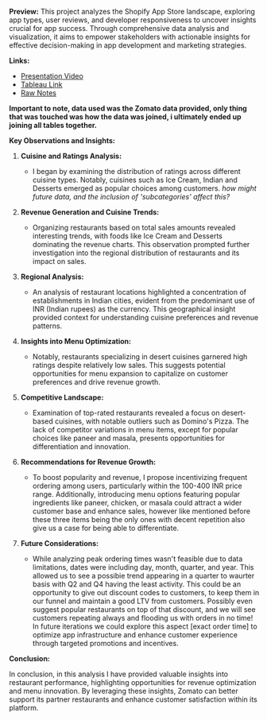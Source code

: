 **Preview:**
This project analyzes the Shopify App Store landscape, exploring app types, user reviews, and developer responsiveness to uncover insights crucial for app success. Through comprehensive data analysis and visualization, it aims to empower stakeholders with actionable insights for effective decision-making in app development and marketing strategies.

**Links:**
- [Presentation Video](https://youtu.be/35VSYessPkY)
- [Tableau Link](https://public.tableau.com/views/FinalProjectTripleTen_17135874692120/CurrencyStorypoint?:language=en-US&publish=yes&:sid=&:display_count=n&:origin=viz_share_link&:device=desktop)
- [Raw Notes](https://www.notion.so/Triple-Ten-Final-Project-cc6fb2f3cdc44f19a2e2fab7301dd48e?pvs=4)

**Important to note, data used was the Zomato data provided, only thing that was touched was how the data was joined, i ultimately ended up joining all tables together.**

**Key Observations and Insights:**

1. **Cuisine and Ratings Analysis:**
   - I began by examining the distribution of ratings across different cuisine types. Notably, cuisines such as Ice Cream, Indian and Desserts emerged as popular choices among customers. *how might future data, and the inclusion of 'subcategories' affect this?*

2. **Revenue Generation and Cuisine Trends:**
   - Organizing restaurants based on total sales amounts revealed interesting trends, with foods like Ice Cream and Desserts dominating the revenue charts. This observation prompted further investigation into the regional distribution of restaurants and its impact on sales.

3. **Regional Analysis:**
   - An analysis of restaurant locations highlighted a concentration of establishments in Indian cities, evident from the predominant use of INR (Indian rupees) as the currency. This geographical insight provided context for understanding cuisine preferences and revenue patterns.

4. **Insights into Menu Optimization:**
   - Notably, restaurants specializing in desert cuisines garnered high ratings despite relatively low sales. This suggests potential opportunities for menu expansion to capitalize on customer preferences and drive revenue growth.

5. **Competitive Landscape:**
   - Examination of top-rated restaurants revealed a focus on desert-based cuisines, with notable outliers such as Domino's Pizza. The lack of competitor variations in menu items, except for popular choices like paneer and masala, presents opportunities for differentiation and innovation.

6. **Recommendations for Revenue Growth:**
   - To boost popularity and revenue, I propose incentivizing frequent ordering among users, particularly within the 100-400 INR price range. Additionally, introducing menu options featuring popular ingredients like paneer, chicken, or masala could attract a wider customer base and enhance sales, however like mentioned before these three items being the only ones with decent repetition also give us a case for being able to differentiate.

7. **Future Considerations:**
   - While analyzing peak ordering times wasn't feasible due to data limitations, dates were including day, month, quarter, and year. This allowed us to see a possibie trend appearing in a quarter to waurter basis with Q2 and Q4 having the least activity. This could be an opportunity to give out discount codes to customers, to keep them in our funnel and maintain a good LTV from customers. Possibly even suggest popular restaurants on top of that discount, and we will see customers repeating always and flooding us with orders in no time! In future iterations we could explore this aspect [exact order time] to optimize app infrastructure and enhance customer experience through targeted promotions and incentives.

**Conclusion:**

In conclusion, in this analysis I have provided valuable insights into restaurant performance, highlighting opportunities for revenue optimization and menu innovation. By leveraging these insights, Zomato can better support its partner restaurants and enhance customer satisfaction within its platform.